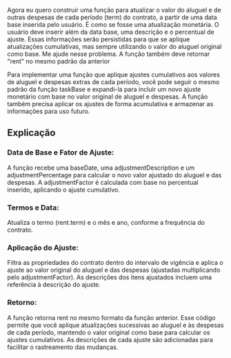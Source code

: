 Agora eu quero construir uma função para atualizar o valor do aluguel e de outras despesas de cada período (term) do contrato, a partir de uma data base inserida pelo usuário. É como se fosse uma atualização monetária. O usuário deve inserir além da data base, uma descrição e o percentual de ajuste. Essas informações serão persistidas para que se aplique atualizações cumulativas, mas sempre utilizando o valor do aluguel original como base. Me ajude nesse problema. A função também deve retornar "rent" no mesmo padrão da anterior

Para implementar uma função que aplique ajustes cumulativos aos valores de aluguel e despesas extras de cada período, você pode seguir o mesmo padrão da função taskBase e expandi-la para incluir um novo ajuste monetário com base no valor original de aluguel e despesas. A função também precisa aplicar os ajustes de forma acumulativa e armazenar as informações para uso futuro.

## Explicação
### Data de Base e Fator de Ajuste:

A função recebe uma baseDate, uma adjustmentDescription e um adjustmentPercentage para calcular o novo valor ajustado do aluguel e das despesas.
A adjustmentFactor é calculada com base no percentual inserido, aplicando o ajuste cumulativo.


### Termos e Data:

Atualiza o termo (rent.term) e o mês e ano, conforme a frequência do contrato.

### Aplicação do Ajuste:

Filtra as propriedades do contrato dentro do intervalo de vigência e aplica o ajuste ao valor original do aluguel e das despesas (ajustadas multiplicando pelo adjustmentFactor).
As descrições dos itens ajustados incluem uma referência à descrição do ajuste.

### Retorno:

A função retorna rent no mesmo formato da função anterior.
Esse código permite que você aplique atualizações sucessivas ao aluguel e às despesas de cada período, mantendo o valor original como base para calcular os ajustes cumulativos. As descrições de cada ajuste são adicionadas para facilitar o rastreamento das mudanças.